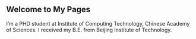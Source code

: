 ## Welcome to My Pages

I’m a PHD student at Institute of Computing Technology, Chinese Academy of Sciences. 
I received my B.E. from Beijing Institute of Technology.
